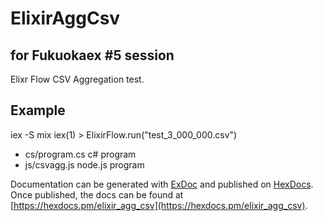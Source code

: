 # ElixirAggCsv

## for Fukuokaex #5 session

Elixr Flow CSV Aggregation test.

## Example

iex -S mix
iex(1) > ElixirFlow.run("test_3_000_000.csv")

- cs/program.cs  c# program
- js/csvagg.js   node.js program

Documentation can be generated with [ExDoc](https://github.com/elixir-lang/ex_doc)
and published on [HexDocs](https://hexdocs.pm). Once published, the docs can
be found at [https://hexdocs.pm/elixir_agg_csv](https://hexdocs.pm/elixir_agg_csv).

